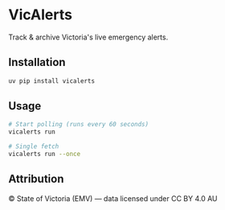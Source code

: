 # VicAlerts

Track & archive Victoria's live emergency alerts.

## Installation

```bash
uv pip install vicalerts
```

## Usage

```bash
# Start polling (runs every 60 seconds)
vicalerts run

# Single fetch
vicalerts run --once
```

## Attribution

© State of Victoria (EMV) — data licensed under CC BY 4.0 AU